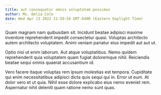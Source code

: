 ```yaml
---
title: aut consequatur omnis voluptatem possimus
author: Ms. Delia Cole
date: Wed Apr 13 2022 21:59:54 GMT-0400 (Eastern Daylight Time)
---
```

Quam magnam nam quibusdam sit. Incidunt beatae adipisci maxime inventore reprehenderit impedit consectetur quasi. Voluptas architecto autem architecto voluptatem. Animi veniam pariatur eius impedit aut aut ut.

 Optio nisi ut enim laborum. Aut atque voluptatibus. Nemo quidem reprehenderit quia voluptatem quam fugiat doloremque nihil. Reiciendis beatae sequi omnis quaerat accusantium id.

 Vero facere itaque voluptas rem ipsum molestias est tempora. Cupiditate qui enim necessitatibus adipisci dicta quis sequi qui in. Error ut eum. At dolor vero et ut quia. Nihil esse dolore explicabo eius nemo eveniet rem. Aspernatur nihil deleniti quam ratione nemo sunt quas.